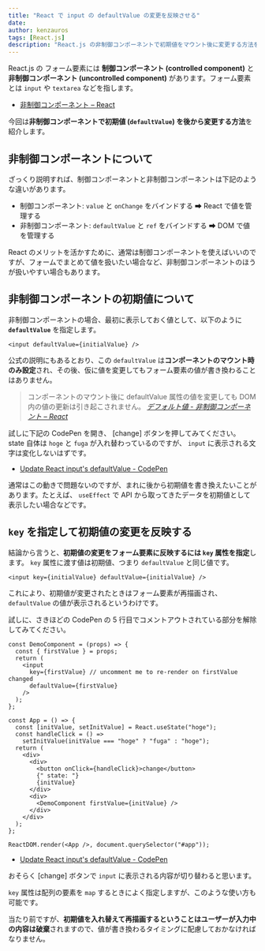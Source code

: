 ```yaml
---
title: "React で input の defaultValue の変更を反映させる"
date: 
author: kenzauros
tags: [React.js]
description: "React.js の非制御コンポーネントで初期値をマウント後に変更する方法を紹介します。初期値の変更を反映するには key 属性にも初期値を渡すことでコンポーネントを再描画します。"
---
```


React.js の フォーム要素には **制御コンポーネント (controlled component)** と **非制御コンポーネント (uncontrolled component)** があります。フォーム要素とは `input` や `textarea` などを指します。

- [非制御コンポーネント – React](https://ja.reactjs.org/docs/uncontrolled-components.html)

今回は**非制御コンポーネントで初期値 (`defaultValue`) を後から変更する方法**を紹介します。

## 非制御コンポーネントについて

ざっくり説明すれば、制御コンポーネントと非制御コンポーネントは下記のような違いがあります。

- 制御コンポーネント: `value` と `onChange` をバインドする ➡ React で値を管理する
- 非制御コンポーネント: `defaultValue` と `ref` をバインドする ➡ DOM で値を管理する

React のメリットを活かすために、通常は制御コンポーネントを使えばいいのですが、フォームでまとめて値を扱いたい場合など、非制御コンポーネントのほうが扱いやすい場合もあります。


## 非制御コンポーネントの初期値について

非制御コンポーネントの場合、最初に表示しておく値として、以下のように **`defaultValue`** を指定します。

```jsx:title=React非制御コンポーネント
<input defaultValue={initialValue} />
```

公式の説明にもあるとおり、この `defaultValue` は**コンポーネントのマウント時のみ設定**され、その後、仮に値を変更してもフォーム要素の値が書き換わることはありません。

> コンポーネントのマウント後に defaultValue 属性の値を変更しても DOM 内の値の更新は引き起こされません。
> <cite>[デフォルト値 - 非制御コンポーネント – React](https://ja.reactjs.org/docs/uncontrolled-components.html#default-values)</cite>

試しに下記の CodePen を開き、 [change] ボタンを押してみてください。 state 自体は `hoge` と `fuga` が入れ替わっているのですが、 `input` に表示される文字は変化しないはずです。

- [Update React input's defaultValue - CodePen](https://codepen.io/kenzauros/pen/dyqEQep)

通常はこの動きで問題ないのですが、まれに後から初期値を書き換えたいことがあります。たとえば、 `useEffect` で API から取ってきたデータを初期値として表示したい場合などです。


## `key` を指定して初期値の変更を反映する

結論から言うと、**初期値の変更をフォーム要素に反映するには `key` 属性を指定**します。 `key` 属性に渡す値は初期値、つまり `defaultValue` と同じ値です。

```jsx:title=key属性を指定したReact非制御コンポーネント
<input key={initialValue} defaultValue={initialValue} />
```

これにより、初期値が変更されたときはフォーム要素が再描画され、 `defaultValue` の値が表示されるというわけです。

試しに、さきほどの CodePen の 5 行目でコメントアウトされている部分を解除してみてください。

```jsx{5}:title=input要素にkey属性を指定
const DemoComponent = (props) => {
  const { firstValue } = props;
  return (
    <input
      key={firstValue} // uncomment me to re-render on firstValue changed
      defaultValue={firstValue}
    />
  );
};

const App = () => {
  const [initValue, setInitValue] = React.useState("hoge");
  const handleClick = () =>
    setInitValue(initValue === "hoge" ? "fuga" : "hoge");
  return (
    <div>
      <div>
        <button onClick={handleClick}>change</button>
        {" state: "}
        {initValue}
      </div>
      <div>
        <DemoComponent firstValue={initValue} />
      </div>
    </div>
  );
};

ReactDOM.render(<App />, document.querySelector("#app"));
```

- [Update React input's defaultValue - CodePen](https://codepen.io/kenzauros/pen/dyqEQep)

おそらく [change] ボタンで `input` に表示される内容が切り替わると思います。

`key` 属性は配列の要素を `map` するときによく指定しますが、このような使い方も可能です。

当たり前ですが、**初期値を入れ替えて再描画するということはユーザーが入力中の内容は破棄**されますので、値が書き換わるタイミングに配慮しておかなければなりません。
